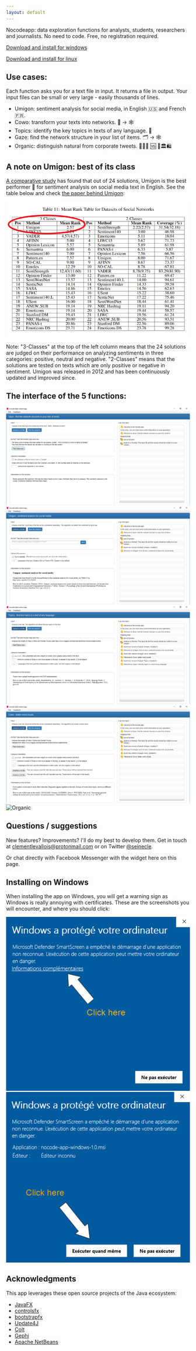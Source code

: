 ```yaml
---
layout: default
---
```


Nocodeapp: data exploration functions for analysts, students, researchers and journalists. No need to code. Free, no registration required.

[Download and install for windows](https://github.com/seinecle/nocodeapp-mods/releases/download/v.1.0.1.6/nocode-app-windows-1.0.msi)

[Download and install for linux](https://github.com/seinecle/nocodeapp-mods/releases/download/v.1.0.1.6/nocode-app-linux_1.0-1_amd64.deb)

## Use cases:

Each function asks you for a text file in input. It returns a file in output. Your input files can be small or very large - easily thousands of lines.

- Umigon: sentiment analysis for social media, in English 🇺🇸 and French 🇫🇷.
- Cowo: transform your texts into networks. 📝 -> 🕸️
- Topics: identify the key topics in texts of any language. 📰
- Gaze: find the network structure in your list of items. 🗂️ -> 🕸️
- Organic: distinguish natural from corporate tweets. 🥑🍃🌳 🆚 📢🏛️🛍️

## A note on Umigon: best of its class
[A comparative study](https://arxiv.org/abs/1512.01818) has found that out of 24 solutions, Umigon is the best performer 🏁 for sentiment analysis on social media text in English. See the table below and check [the paper behind Umigon](https://www.aclweb.org/anthology/S13-2068.pdf):

![Umigon ranks first](./images/umigon-rank.png)

Note: "3-Classes" at the top of the left column means that the 24 solutions are judged on their performance on analyzing sentiments in three categories: positive, neutral and negative. "2-Classes" means that the solutions are tested on texts which are only positive or negative in sentiment. Umigon was released in 2012 and has been continuously updated and improved since.


## The interface of the 5 functions:

![Gaze](./images/Gaze.png)
![Umigon](./images/Umigon.png)
![Topics](./images/Topics.png)
![Cowo](./images/Cowo.png)
![Organic](./images/Organic.png)

## Questions / suggestions
New features? Improvements? I'll do my best to develop them. Get in touch at clementlevallois@protonmail.com or on Twitter [@seinecle](http://twitter.com/seinecle).

Or chat directly with Facebook Messenger with the widget here on this page.

<!-- Messenger Chat Plugin Code -->
<div id="fb-root"></div>
<script>
window.fbAsyncInit = function() {
FB.init({
xfbml            : true,
version          : 'v10.0'
});
};
(function(d, s, id) {
var js, fjs = d.getElementsByTagName(s)[0];
if (d.getElementById(id)) return;
js = d.createElement(s); js.id = id;
js.src = 'https://connect.facebook.net/en_US/sdk/xfbml.customerchat.js';
fjs.parentNode.insertBefore(js, fjs);
}(document, 'script', 'facebook-jssdk'));
</script>
<!-- Your Chat Plugin code -->
<div class="fb-customerchat"
attribution="setup_tool"
page_id="100477738861975">
</div>

## Installing on Windows
When installing the app on Windows, you will get a warning sign as Windows is really annoying with certificates. These are the screenshots you will encounter, and where you should click:

![Warning 1](./images/warning_1.png)
![Warning 2](./images/warning_2.png)

## Acknowledgments
This app leverages these open source projects of the Java ecosystem:

- [JavaFX](https://openjfx.io/)
- [controlsfx](https://github.com/controlsfx/controlsfx/wiki/ControlsFX-Features)
- [bootstrapfx](https://github.com/kordamp/bootstrapfx)
- [Update4J](https://github.com/update4j/update4j)
- [Colt](https://dst.lbl.gov/ACSSoftware/colt/)
- [Gephi](https://gephi.org/)
- [Apache NetBeans](https://netbeans.apache.org/)

